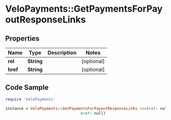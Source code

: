 # VeloPayments::GetPaymentsForPayoutResponseLinks

## Properties

Name | Type | Description | Notes
------------ | ------------- | ------------- | -------------
**rel** | **String** |  | [optional] 
**href** | **String** |  | [optional] 

## Code Sample

```ruby
require 'VeloPayments'

instance = VeloPayments::GetPaymentsForPayoutResponseLinks.new(rel: null,
                                 href: null)
```



